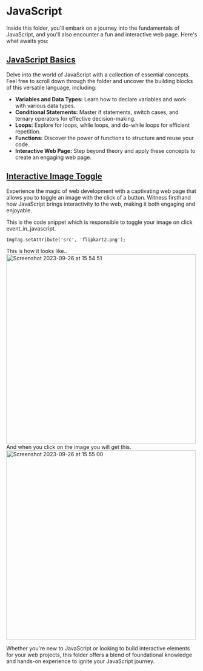 # JavaScript

Inside this folder, you'll embark on a journey into the fundamentals of JavaScript, and you'll also encounter a fun and interactive web page. Here's what awaits you:

## [JavaScript Basics](https://github.com/aiman-syeda/Triweb-Learning/tree/main/JavaScript)

Delve into the world of JavaScript with a collection of essential concepts. Feel free to scroll down through the folder and  uncover the building blocks of this versatile language, including:

- **Variables and Data Types:** Learn how to declare variables and work with various data types.
- **Conditional Statements:** Master if statements, switch cases, and ternary operators for effective decision-making.
- **Loops:** Explore for loops, while loops, and do-while loops for efficient repetition.
- **Functions:** Discover the power of functions to structure and reuse your code.
- **Interactive Web Page:** Step beyond theory and apply these concepts to create an engaging web page.

## [Interactive Image Toggle](https://github.com/aiman-syeda/Triweb-Learning/blob/main/JavaScript/event_in_javascript.html)

Experience the magic of web development with a captivating web page that allows you to toggle an image with the click of a button. Witness firsthand how JavaScript brings interactivity to the web, making it both engaging and enjoyable.

This is the code snippet which is responsible to toggle your image on click event_in_javascript.

`ImgTag.setAttribute('src', 'flipkart2.png');`

This is how it looks like..
<img width="500" alt="Screenshot 2023-09-26 at 15 54 51" src="https://github.com/aiman-syeda/Triweb-Learning/assets/137302844/33141fd3-2c07-424b-85bb-7768ec12963f">
And when you click on the image you will get this.
<img width="500" alt="Screenshot 2023-09-26 at 15 55 00" src="https://github.com/aiman-syeda/Triweb-Learning/assets/137302844/ca0dc2bf-0c7b-4fd1-8180-82b766c2fd57">

Whether you're new to JavaScript or looking to build interactive elements for your web projects, this folder offers a blend of foundational knowledge and hands-on experience to ignite your JavaScript journey.


